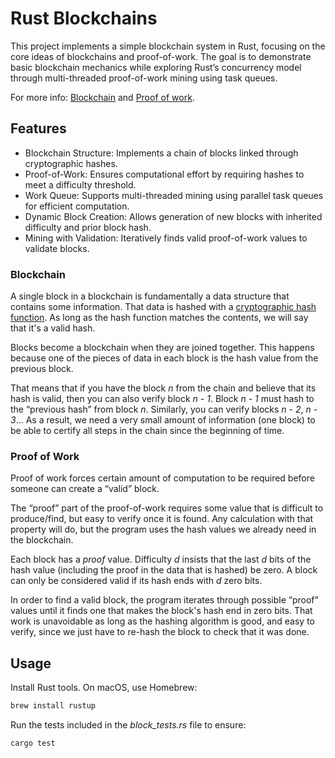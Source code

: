 # Rust Blockchains

This project implements a simple blockchain system in Rust, focusing on the core ideas of blockchains and proof-of-work. The goal is to demonstrate basic blockchain mechanics while exploring Rust’s concurrency model through multi-threaded proof-of-work mining using task queues.

For more info: [Blockchain](https://en.wikipedia.org/wiki/Blockchain) and [Proof of work](https://en.wikipedia.org/wiki/Proof_of_work).

## Features

- Blockchain Structure: Implements a chain of blocks linked through cryptographic hashes.
- Proof-of-Work: Ensures computational effort by requiring hashes to meet a difficulty threshold.
- Work Queue: Supports multi-threaded mining using parallel task queues for efficient computation.
- Dynamic Block Creation: Allows generation of new blocks with inherited difficulty and prior block hash.
- Mining with Validation: Iteratively finds valid proof-of-work values to validate blocks.

### Blockchain

A single block in a blockchain is fundamentally a data structure that contains some information. That data is hashed with a [cryptographic hash function](https://en.wikipedia.org/wiki/Cryptographic_hash_function). As long as the hash function matches the contents, we will say that it's a valid hash.

Blocks become a blockchain when they are joined together. This happens because one of the pieces of data in each block is the hash value from the previous block.

That means that if you have the block *n* from the chain and believe that its hash is valid, then you can also verify block *n - 1*. Block *n - 1* must hash to the “previous hash” from block *n*. Similarly, you can verify blocks *n - 2*, *n - 3*... As a result, we need a very small amount of information (one block) to be able to certify all steps in the chain since the beginning of time.

### Proof of Work

Proof of work forces certain amount of computation to be required before someone can create a “valid” block.

The “proof” part of the proof-of-work requires some value that is difficult to produce/find, but easy to verify once it is found. Any calculation with that property will do, but the program uses the hash values we already need in the blockchain.

Each block has a *proof* value. Difficulty *d* insists that the last *d* bits of the hash value (including the proof in the data that is hashed) be zero. A block can only be considered valid if its hash ends with *d* zero bits.

In order to find a valid block, the program iterates through possible “proof” values until it finds one that makes the block's hash end in zero bits. That work is unavoidable as long as the hashing algorithm is good, and easy to verify, since we just have to re-hash the block to check that it was done.

## Usage

Install Rust tools. On macOS, use Homebrew:

```bash
brew install rustup
```

Run the tests included in the *block_tests.rs* file to ensure:

```bash
cargo test
```